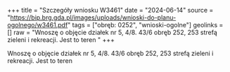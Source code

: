 +++
title = "Szczegóły wniosku W3461"
date = "2024-06-14"
source = "https://bip.brg.gda.pl/images/uploads/wnioski-do-planu-ogolnego/w3461.pdf"
tags = ["obręb: 0252", "wnioski-ogolne"]
geolinks = []
raw = "Wnoszę o objęcie działek nr 5, 4/8. 43/6 obręb 252, 253 strefą zieleni i rekreacji. Jest to teren "
+++

Wnoszę o objęcie działek nr 5, 4/8. 43/6 obręb 252, 253 strefą zieleni i rekreacji. Jest to teren



